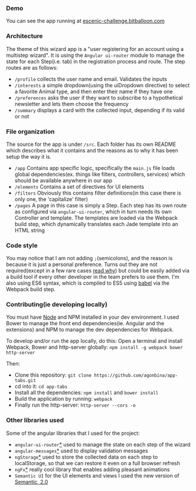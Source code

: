 ### Demo
You can see the app running at [escenic-challenge.bitballoon.com](http://escenic-challenge.bitballoon.com/)

### Architecture
The theme of this wizard app is a "user registering for an account using a multistep wizard".
It is using the ```Angular ui-router``` module to manage the state for each Step(i.e. tab) in the registration process and route. 
The step routes are as follows:

* ```/profile``` collects the user name and email. Validates the inputs
* ```/interests``` a simple dropdown(using the uiDropdown directive) to select a favorite Animal type, and then enter their name if they have one
* ```/preferences``` asks the user if they want to subscribe to a hypothetical newsletter and lets them choose the frequency
* ```/summary``` displays a card with the collected input, depending if its valid or not


### File organization
The source for the app is under ```/src```. Each folder has its own README which describes what it contains and the reasons as to why it has been setup the way it is.

* ```/app``` Contains app specific logic, specifically the ```main.js``` file loads global dependencies(ex. things like filters, controllers, services) which should be available anywhere in our app
* ```/elements``` Contains a set of directives for UI elements
* ```/filters``` Obviously this contains filter definitions(in this case there is only one, the 'capitalize' filter)
* ```/pages``` A page in this case is simply a Step. Each step has its own route as configured via ```angular-ui-router```, which in turn needs its own Controller and template. The templates are loaded via the Webpack build step, which dynamically translates each Jade template into an HTML string


### Code style
You may notice that I am not adding ```;```(semicolons), and the reason is because it is just a personal preference. Turns out they are not required(except in a few rare cases [read why](https://github.com/yyx990803/semi#but-semicolons-are-required)) but could be easily added via a build tool if every other developer in the team prefers to use them.
I'm also using ES6 syntax, which is compiled to ES5 using [babel](https://babeljs.io/) via the Webpack build step.


### Contributing(ie developing locally)
You must have [Node](https://nodejs.org/) and NPM installed in your dev environment.
I used Bower to manage the front end dependencies(ie. Angular and the extensions) and NPM to manage the dev dependencies for Webpack.

To develop and/or run the app locally, do this:
Open a terminal and install Webpack, Bower and http-server globally: ```npm install -g webpack bower http-server```

Then:

* Clone this repository: ```git clone https://github.com/agonbina/app-tabs.git```
* cd into it: ```cd app-tabs```
* Install all the dependencies: ```npm install``` and ```bower install```
* Build the application by running: ```webpack```
* Finally run the http-server: ```http-server --cors -o```


### Other libraries used
Some of the angular libraries that I used for the project:

* ```angular-ui-router```[*](https://github.com/angular-ui/ui-router) used to manage the state on each step of the wizard
* ```angular-messages```[*](https://docs.angularjs.org/api/ngMessages) used to display validation messages
* ```ngStorage```[*](https://github.com/gsklee/ngStorage) used to store the collected data on each step to localStorage, so that we can restore it even on a full browser refresh
* ```ngFx```[*](https://github.com/Hendrixer/ngFx) really cool library that enables adding pleasant animations
* ```Semantic UI``` for the UI elements and views I used the new version of [Semantic, 2.0](http://semantic-ui.com/introduction/new.html)